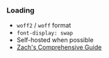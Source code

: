 ### Loading

* `woff2` / `woff` format
* `font-display: swap`
* Self-hosted when possible
* [Zach's Comprehensive Guide](https://www.zachleat.com/web/comprehensive-webfonts/)
